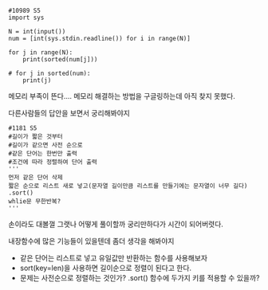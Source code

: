 ```
#10989 S5
import sys

N = int(input())
num = [int(sys.stdin.readline()) for i in range(N)]

for j in range(N):
    print(sorted(num[j]))
    
# for j in sorted(num):
    print(j)    
```

메모리 부족이 뜬다.... 메모리 해결하는 방법을 구글링하는데 아직 찾지 못했다.

다른사람들의 답안을 보면서 궁리해봐야지 

```
#1181 S5
#길이가 짧은 것부터
#길이가 같으면 사전 순으로
#같은 단어는 한번만 출력
#조건에 따라 정렬하여 단어 출력
'''
먼저 같은 단어 삭제
짧은 순으로 리스트 새로 넣고(문자열 길이만큼 리스트를 만들기에는 문자열이 너무 길다)
.sort()
whlie문 무한반복?
'''
```

손이라도 대볼껄 그랫나 어떻게 풀이할까 궁리만하다가 시간이 되어버렷다.

내장함수에 많은 기능들이 있을텐데 좀더 생각을 해봐야지

- 같은 단어는 리스트로 넣고 유일값만 반환하는 함수를 사용해보자
- sort(key=len)을 사용하면 길이순으로 정렬이 된다고 한다. 
- 문제는 사전순으로 정렬하는 것인가? .sort() 함수에 두가지 키를 적용할 수 있을까?